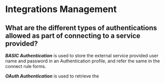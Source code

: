 # Integrations Management

## What are the different types of authentications allowed as part of connecting to a service provided?

***BASIC Authentication*** is used to store the external service provided user name and password in an Authentication profile, and refer the same in the connect rule forms. 

***OAuth Authentication*** is used to retrieve the 
